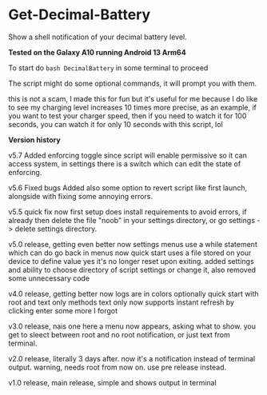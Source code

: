 # Get-Decimal-Battery
Show a shell notification of your decimal battery level.

**Tested on the Galaxy A10 running Android 13 Arm64**

To start
do `bash DecimalBattery` in some terminal to proceed

The script might do some optional commands, it will prompt you with them.

this is not a scam, I made this for fun but it's useful for me
because I do like to see my charging level increases 10 times
more precise, as an example, if you want to test your charger
speed, then if you need to watch it for 100 seconds, you can
watch it for only 10 seconds with this script, lol

**Version history**

v5.7 Added enforcing toggle
since script will enable permissive so it can access system,
in settings there is a switch which can edit the state of enforcing.

v5.6 Fixed bugs
Added also some option to revert script like first launch,
alongside with fixing some annoying errors.

v5.5 quick fix
now first setup does install requirements to avoid errors,
if already then delete the file "noob" in your settings directory,
or go settings -> delete settings directory.

v5.0 release, getting even better
now settings menus use a while statement which can do go back in menus
now quick start uses a file stored on your device to define value
yes it's no longer reset upon exiting.
added settings and ability to choose directory of script settings
or change it, also removed some unnecessary code

v4.0 release, getting better
now logs are in colors optionally
quick start with root and text only methods
text only now supports instant refresh by clicking enter
some more I forgot

v3.0 release, nais one here
a menu now appears, asking what to show.
you get to sleect between root and no root notification,
or just text from terminal.

v2.0 release, literally 3 days after.
now it's a notification instead of terminal output.
warning, needs root from now on. use pre release instead.

v1.0 release, main release, simple and shows output in terminal
